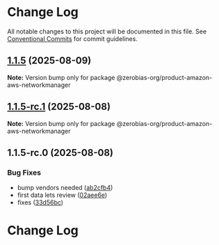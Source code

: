 # Change Log

All notable changes to this project will be documented in this file.
See [Conventional Commits](https://conventionalcommits.org) for commit guidelines.

## [1.1.5](https://github.com/zerobias-org/product/compare/@zerobias-org/product-amazon-aws-networkmanager@1.1.5-rc.1...@zerobias-org/product-amazon-aws-networkmanager@1.1.5) (2025-08-09)

**Note:** Version bump only for package @zerobias-org/product-amazon-aws-networkmanager





## [1.1.5-rc.1](https://github.com/zerobias-org/product/compare/@zerobias-org/product-amazon-aws-networkmanager@1.1.5-rc.0...@zerobias-org/product-amazon-aws-networkmanager@1.1.5-rc.1) (2025-08-08)

**Note:** Version bump only for package @zerobias-org/product-amazon-aws-networkmanager





## 1.1.5-rc.0 (2025-08-08)


### Bug Fixes

* bump vendors needed ([ab2cfb4](https://github.com/zerobias-org/product/commit/ab2cfb4a9cf2e3008e08b068f98011fec096c932))
* first data lets review ([02aee6e](https://github.com/zerobias-org/product/commit/02aee6e8c4f11675de7c63a00f4c8254a67a4dd7))
* fixes ([33d56bc](https://github.com/zerobias-org/product/commit/33d56bcaedf3fa5e3939a33c0fb57eda53539d05))





# Change Log
